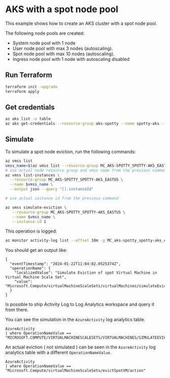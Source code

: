 # AKS with a spot node pool

This example shows how to create an AKS cluster with a spot node pool.

The following node pools are created:
* System node pool with 1 node
* User node pool with max 3 nodes (autoscaling).
* Spot node pool with max 10 nodes (autoscaling).
* Ingress node pool with 1 node with autoscaling disabled

## Run Terraform

```bash
terraform init -upgrade
terraform apply
```

## Get credentials

```bash
az aks list -o table
az aks get-credentials --resource-group aks-spotty --name spotty-aks --overwrite-existing
```

## Simulate

To simulate a spot node eviction, run the following commands:

```bash
az vmss list
vmss_name=$(az vmss list --resource-group MC_AKS-SPOTTY_SPOTTY-AKS_EASTUS --query "[].name" -o tsv | grep spot)
# use actual node resource group and vmss name from the previous command
az vmss list-instances \
  --resource-group MC_AKS-SPOTTY_SPOTTY-AKS_EASTUS \
  --name $vmss_name \
  --output json --query "[].instanceId"

# use actual instance id from the previous command

az vmss simulate-eviction \
   --resource-group MC_AKS-SPOTTY_SPOTTY-AKS_EASTUS \
   --name $vmss_name \
   --instance-id 1
```

This operation is logged:

```bash
az monitor activity-log list --offset 10m -g MC_aks-spotty_spotty-aks_eastus -o json | jq ".[] | {eventTimestamp, operationName}"
```

You should get an output like:
```
{
  "eventTimestamp": "2024-01-22T11:04:02.0525374Z",
  "operationName": {
    "localizedValue": "Simulate Eviction of spot Virtual Machine in Virtual Machine Scale Set",
    "value": "Microsoft.Compute/virtualMachineScaleSets/virtualMachines/simulateEviction/action"
  }
}
```

Is possible to ship Activity Log to Log Analytics workspace and query it from there.

You can see the simulation in the `AzureActivity` log analytics table.

```
AzureActivity
| where OperationNameValue == "MICROSOFT.COMPUTE/VIRTUALMACHINESCALESETS/VIRTUALMACHINES/SIMULATEEVICTION/ACTION"
```

An actual eviction ( not simulated ) can be seen in the `AzureActivity` log analytics table with a different `OperationNameValue`.

```
AzureActivity
| where OperationNameValue == "Microsoft.Compute/virtualMachineScaleSets/evictSpotVM/action"
```
